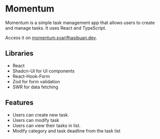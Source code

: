 # Momentum

Momentum is a simple task management app that allows users to create and manage tasks. It uses React and TypeScript.

Access it on [momentum.syarifhasibuan.dev](https://momentum.syarifhasibuan.dev).

## Libraries

- React
- Shadcn-UI for UI components
- React-Hook-Form
- Zod for form validation
- SWR for data fetching

## Features

- Users can create new task.
- Users can modify task
- Users can view their tasks in list.
- Modify category and task deadline from the task list
